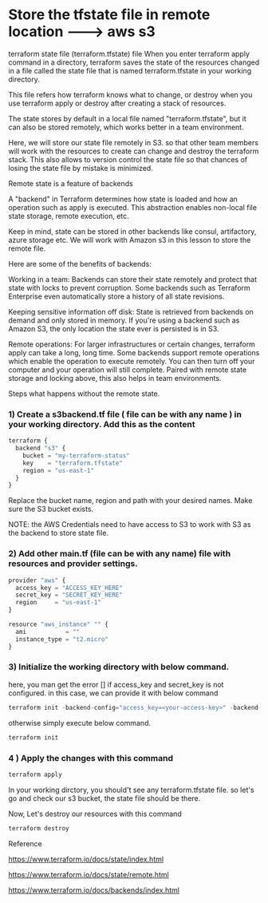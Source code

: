 # Store the tfstate file in remote location ---> aws s3

terraform state file (terraform.tfstate) file
When you enter terraform apply command in a directory, terraform saves the state of the resources changed in a file called the state file that is named terraform.tfstate in your working directory.

This file refers how terraform knows what to change, or destroy when you use terraform apply or destroy after creating a stack of resources.

The state stores by default in a local file named "terraform.tfstate", but it can also be stored remotely, which works better in a team environment.

Here, we will store our state file remotely in S3. so that other team members will work with the resources to create can change and destroy the terraform stack. This also allows to version control the state file so that chances of losing the state file by mistake is minimized.

Remote state is a feature of backends

A "backend" in Terraform determines how state is loaded and how an operation such as apply is executed. This abstraction enables non-local file state storage, remote execution, etc.

Keep in mind, state can be stored in other backends like consul, artifactory, azure storage etc. We will work with Amazon s3 in this lesson to store the remote file.

Here are some of the benefits of backends:

Working in a team: Backends can store their state remotely and protect that state with locks to prevent corruption. Some backends such as Terraform Enterprise even automatically store a history of all state revisions.

Keeping sensitive information off disk: State is retrieved from backends on demand and only stored in memory. If you're using a backend such as Amazon S3, the only location the state ever is persisted is in S3.

Remote operations: For larger infrastructures or certain changes, terraform apply can take a long, long time. Some backends support remote operations which enable the operation to execute remotely. You can then turn off your computer and your operation will still complete. Paired with remote state storage and locking above, this also helps in team environments.

Steps
what happens without the remote state.

### 1) Create a s3backend.tf file ( file can be with any name ) in your working directory. Add this as the content

```javascript
terraform {
  backend "s3" {
    bucket = "my-terraform-status"
    key    = "terraform.tfstate"
    region = "us-east-1"
  }
}
```
Replace the bucket name, region and path with your desired names. Make sure the S3 bucket exists. 

NOTE: the AWS Credentials need to have access to S3 to work with S3 as the backend to store state file.

### 2) Add other main.tf (file can be with any name) file with resources and provider settings.

```javascript
provider "aws" {
  access_key = "ACCESS_KEY_HERE"
  secret_key = "SECRET_KEY_HERE"
  region     = "us-east-1"
}

resource "aws_instance" "" {
  ami           = ""
  instance_type = "t2.micro"
}
```

### 3) Initialize the working directory with below command.

here, you man get the error [] if access_key and secret_key is not configured. in this case, we can provide it with below command 

```javascript
terraform init -backend-config="access_key=<your-access-key>" -backend-config="secret_key=<your-secret-key>"
```
otherwise simply execute below command.

```javascript
terraform init
```
### 4 ) Apply the changes with this command
```javascript
terraform apply
```
In your working dirctory, you should't see any terraform.tfstate file. so let's go and check our s3 bucket, the state file should be there.

Now, Let's destroy our resources with this command
```javascript
terraform destroy
```
Reference

https://www.terraform.io/docs/state/index.html

https://www.terraform.io/docs/state/remote.html

https://www.terraform.io/docs/backends/index.html

